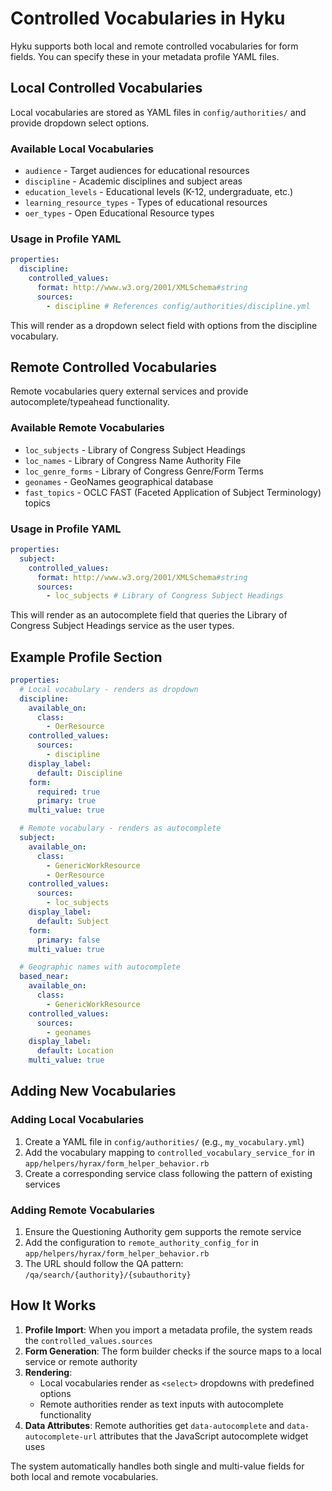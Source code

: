 # Controlled Vocabularies in Hyku

Hyku supports both local and remote controlled vocabularies for form fields. You can specify these in your metadata profile YAML files.

## Local Controlled Vocabularies

Local vocabularies are stored as YAML files in `config/authorities/` and provide dropdown select options.

### Available Local Vocabularies

- `audience` - Target audiences for educational resources
- `discipline` - Academic disciplines and subject areas
- `education_levels` - Educational levels (K-12, undergraduate, etc.)
- `learning_resource_types` - Types of educational resources
- `oer_types` - Open Educational Resource types

### Usage in Profile YAML

```yaml
properties:
  discipline:
    controlled_values:
      format: http://www.w3.org/2001/XMLSchema#string
      sources:
        - discipline # References config/authorities/discipline.yml
```

This will render as a dropdown select field with options from the discipline vocabulary.

## Remote Controlled Vocabularies

Remote vocabularies query external services and provide autocomplete/typeahead functionality.

### Available Remote Vocabularies

- `loc_subjects` - Library of Congress Subject Headings
- `loc_names` - Library of Congress Name Authority File
- `loc_genre_forms` - Library of Congress Genre/Form Terms
- `geonames` - GeoNames geographical database
- `fast_topics` - OCLC FAST (Faceted Application of Subject Terminology) topics

### Usage in Profile YAML

```yaml
properties:
  subject:
    controlled_values:
      format: http://www.w3.org/2001/XMLSchema#string
      sources:
        - loc_subjects # Library of Congress Subject Headings
```

This will render as an autocomplete field that queries the Library of Congress Subject Headings service as the user types.

## Example Profile Section

```yaml
properties:
  # Local vocabulary - renders as dropdown
  discipline:
    available_on:
      class:
        - OerResource
    controlled_values:
      sources:
        - discipline
    display_label:
      default: Discipline
    form:
      required: true
      primary: true
    multi_value: true

  # Remote vocabulary - renders as autocomplete
  subject:
    available_on:
      class:
        - GenericWorkResource
        - OerResource
    controlled_values:
      sources:
        - loc_subjects
    display_label:
      default: Subject
    form:
      primary: false
    multi_value: true

  # Geographic names with autocomplete
  based_near:
    available_on:
      class:
        - GenericWorkResource
    controlled_values:
      sources:
        - geonames
    display_label:
      default: Location
    multi_value: true
```

## Adding New Vocabularies

### Adding Local Vocabularies

1. Create a YAML file in `config/authorities/` (e.g., `my_vocabulary.yml`)
2. Add the vocabulary mapping to `controlled_vocabulary_service_for` in `app/helpers/hyrax/form_helper_behavior.rb`
3. Create a corresponding service class following the pattern of existing services

### Adding Remote Vocabularies

1. Ensure the Questioning Authority gem supports the remote service
2. Add the configuration to `remote_authority_config_for` in `app/helpers/hyrax/form_helper_behavior.rb`
3. The URL should follow the QA pattern: `/qa/search/{authority}/{subauthority}`

## How It Works

1. **Profile Import**: When you import a metadata profile, the system reads the `controlled_values.sources`
2. **Form Generation**: The form builder checks if the source maps to a local service or remote authority
3. **Rendering**:
   - Local vocabularies render as `<select>` dropdowns with predefined options
   - Remote authorities render as text inputs with autocomplete functionality
4. **Data Attributes**: Remote authorities get `data-autocomplete` and `data-autocomplete-url` attributes that the JavaScript autocomplete widget uses

The system automatically handles both single and multi-value fields for both local and remote vocabularies.
